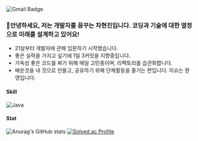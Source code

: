![Gmail Badge](https://img.shields.io/badge/hyunn4270@gmail.com-D14836?style=flat&logo=Gmail&logoColor=white)
### 👋안녕하세요, 저는 개발자를 꿈꾸는 차현진입니다. 코딩과 기술에 대한 열정으로 미래를 설계하고 있어요!

- 21살부터 개발자에 관해 입문하기 시작했습니다.
- 좋은 실력을 가지고 싶기에 1일 3커밋을 지향중입니다.
- 가독성 좋은 코드를 짜기 위해 매일 고민중이며, 리펙토리를 습관화합니다.
- 배운것을 내 것으로 만들고, 공유하기 위해 단체활동을 즐기는 편입니다. 이슈는 환영입니다.

#### Skill
![Java](https://img.shields.io/badge/java-%23ED8B00.svg?style=for-the-badge&logo=java&logoColor=white)

#### Stat
![Anurag's GitHub stats](https://github-readme-stats.vercel.app/api?username=hyunjin4270&theme=onedark&show_icons=true)
[![Solved.ac Profile](http://mazassumnida.wtf/api/v2/generate_badge?boj=gugugu04)](https://solved.ac/gugugu04/)
